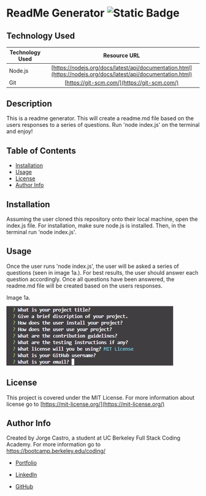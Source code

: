 # ReadMe Generator ![Static Badge](https://img.shields.io/badge/license-MIT-blue)

## Technology Used

| Technology Used |                                                  Resource URL                                                  |
| --------------- | :------------------------------------------------------------------------------------------------------------: |
| Node.js         | [https://nodejs.org/docs/latest/api/documentation.html](https://nodejs.org/docs/latest/api/documentation.html) |
| Git             |                                  [https://git-scm.com/](https://git-scm.com/)                                  |

## Description

This is a readme generator. This will create a readme.md file based on the users responses to a series of questions. Run 'node index.js' on the terminal and enjoy!

## Table of Contents

- [Installation](#installation)
- [Usage](#usage)
- [License](#license)
- [Author Info](#author-info)

## Installation

Assuming the user cloned this repository onto their local machine, open the index.js file. For installation, make sure node.js is installed. Then, in the terminal run 'node index.js'.

## Usage

Once the user runs 'node index.js', the user will be asked a series of questions (seen in image 1a.). For best results, the user should answer each question accordingly. Once all questions have been answered, the readme.md file will be created based on the users responses.

Image 1a.

![screenshot of prompt questions](./assets/images/Prompts%20screenshot.JPG)

## License

This project is covered under the MIT License. For more information about license go to [https://mit-license.org/](https://mit-license.org/)

## Author Info

Created by Jorge Castro, a student at UC Berkeley Full Stack Coding Academy. For more information go to https://bootcamp.berkeley.edu/coding/

- [Portfolio](https://jacastro619.github.io/my-portfolio/)

- [LinkedIn](https://www.linkedin.com/in/jorge-castro-2a9545177/)

- [GitHub](https://www.linkedin.com/in/jorge-castro-2a9545177/)
